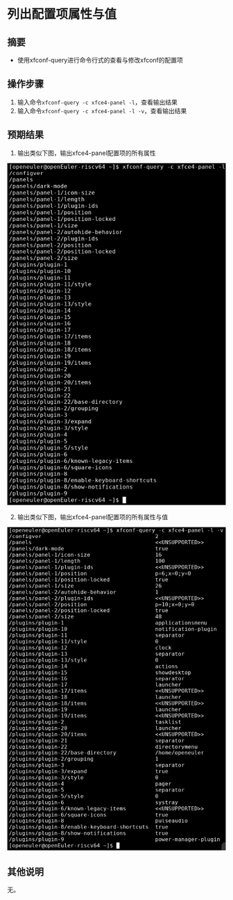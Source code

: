 # 列出配置项属性与值

## 摘要

- 使用xfconf-query进行命令行式的查看与修改xfconf的配置项

## 操作步骤

1. 输入命令```xfconf-query -c xfce4-panel -l```，查看输出结果
2. 输入命令```xfconf-query -c xfce4-panel -l -v```，查看输出结果

## 预期结果

1. 输出类似下图，输出xfce4-panel配置项的所有属性

![](./img/Screenshot_20221208_222755.png)

2. 输出类似下图，输出xfce4-panel配置项的所有属性与值

![](./img/Screenshot_20221208_222952.png)

## 其他说明

无。

